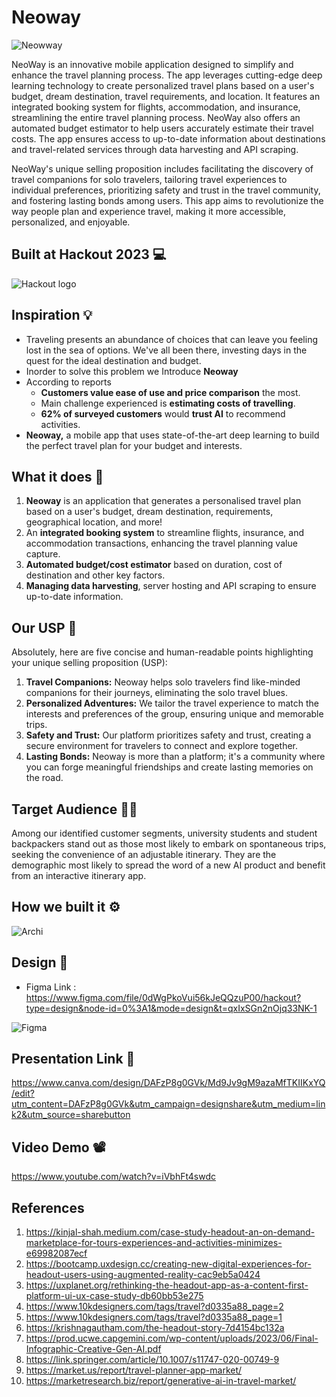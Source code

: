 # Neoway
![Neowway](https://raw.githubusercontent.com/deveshXm/NeoWay/main/client/assets/cover.png)

NeoWay is an innovative mobile application designed to simplify and enhance the travel planning process. The app leverages cutting-edge deep learning technology to create personalized travel plans based on a user's budget, dream destination, travel requirements, and location. It features an integrated booking system for flights, accommodation, and insurance, streamlining the entire travel planning process. NeoWay also offers an automated budget estimator to help users accurately estimate their travel costs. The app ensures access to up-to-date information about destinations and travel-related services through data harvesting and API scraping.

NeoWay's unique selling proposition includes facilitating the discovery of travel companions for solo travelers, tailoring travel experiences to individual preferences, prioritizing safety and trust in the travel community, and fostering lasting bonds among users. This app aims to revolutionize the way people plan and experience travel, making it more accessible, personalized, and enjoyable.

## Built at Hackout 2023 💻

![Hackout logo](https://hackout2023.devfolio.co/_next/image?url=https%3A%2F%2Fassets.devfolio.co%2Fhackathons%2Fef258d55122d48cdb2cd11e5e0bab633%2Fassets%2Fcover%2F463.png&w=1440&q=100)


## Inspiration 💡

- Traveling presents an abundance of choices that can leave you feeling lost in the sea of options. We've all been there, investing days in the quest for the ideal destination and budget.
- Inorder to solve this problem we Introduce **Neoway**
- According to reports
  - **Customers value ease of use and price comparison** the most.
  - Main challenge experienced is **estimating costs of travelling**.
  - **62% of surveyed customers** would **trust AI** to recommend activities.
- **Neoway,** a mobile app that uses state-of-the-art deep learning to build the perfect travel plan for your budget and interests.

## What it does 🤔

1. **Neoway** is an application that generates a personalised travel plan based on a user's budget, dream destination, requirements, geographical location, and more!
2. An **integrated booking system** to streamline flights, insurance, and accommodation transactions, enhancing the travel planning value capture.
3. **Automated budget/cost estimator** based on duration, cost of destination and other key factors.
4. **Managing data harvesting**, server hosting and API scraping to ensure up-to-date information.

## Our USP 💫

Absolutely, here are five concise and human-readable points highlighting your unique selling proposition (USP):

1. **Travel Companions:** Neoway helps solo travelers find like-minded companions for their journeys, eliminating the solo travel blues.
2. **Personalized Adventures:** We tailor the travel experience to match the interests and preferences of the group, ensuring unique and memorable trips.
3. **Safety and Trust:** Our platform prioritizes safety and trust, creating a secure environment for travelers to connect and explore together.
4. **Lasting Bonds:** Neoway is more than a platform; it's a community where you can forge meaningful friendships and create lasting memories on the road.

## Target Audience 🧑‍🎓

Among our identified customer segments, university students and student backpackers stand out as those most likely to embark on spontaneous trips, seeking the convenience of an adjustable itinerary. They are the demographic most likely to spread the word of a new AI product and benefit from an interactive itinerary app.

## How we built it ⚙️

![Archi](https://raw.githubusercontent.com/deveshXm/NeoWay/main/client/assets/archi.png)

## Design 🎨

- Figma Link : https://www.figma.com/file/0dWgPkoVui56kJeQQzuP00/hackout?type=design&node-id=0%3A1&mode=design&t=qxIxSGn2nOjq33NK-1

![Figma](https://raw.githubusercontent.com/deveshXm/NeoWay/main/client/assets/final.png)

## Presentation Link 🎁
https://www.canva.com/design/DAFzP8g0GVk/Md9Jv9gM9azaMfTKIIKxYQ/edit?utm_content=DAFzP8g0GVk&utm_campaign=designshare&utm_medium=link2&utm_source=sharebutton

## Video Demo 📽️

https://www.youtube.com/watch?v=iVbhFt4swdc

<!-- ## Challenges we ran into 😤

## Accomplishments that we're proud of ✨

## What we learned 🙌

## What's next for Neoway 🚀 -->

## References

1. https://kinjal-shah.medium.com/case-study-headout-an-on-demand-marketplace-for-tours-experiences-and-activities-minimizes-e69982087ecf
2. https://bootcamp.uxdesign.cc/creating-new-digital-experiences-for-headout-users-using-augmented-reality-cac9eb5a0424
3. https://uxplanet.org/rethinking-the-headout-app-as-a-content-first-platform-ui-ux-case-study-db60bb53e275
4. https://www.10kdesigners.com/tags/travel?d0335a88_page=2
5. https://www.10kdesigners.com/tags/travel?d0335a88_page=1
6. https://krishnagautham.com/the-headout-story-7d4154bc132a
7. https://prod.ucwe.capgemini.com/wp-content/uploads/2023/06/Final-Infographic-Creative-Gen-AI.pdf
8. https://link.springer.com/article/10.1007/s11747-020-00749-9
9. https://market.us/report/travel-planner-app-market/
10. https://marketresearch.biz/report/generative-ai-in-travel-market/